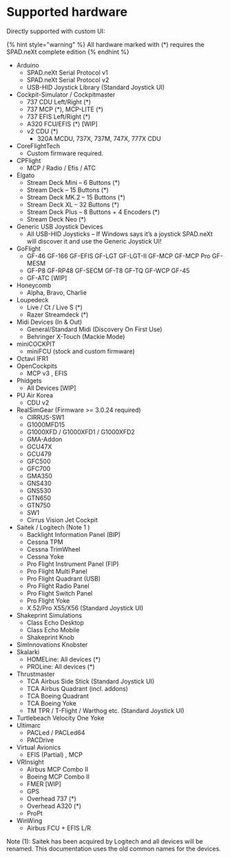 # Supported hardware

Directly supported with custom UI:

{% hint style="warning" %}
All hardware marked with (\*) requires the SPAD.neXt complete edition
{% endhint %}

* Arduino
  * SPAD.neXt Serial Protocol v1
  * SPAD.neXt Serial Protocol v2
  * USB-HID Joystick Library (Standard Joystick UI)
* Cockpit-Simulator / Cockpitmaster
  * 737 CDU Left/Right (\*)
  * 737 MCP (\*), MCP-LITE (\*)
  * 737 EFIS Left/Right (\*)
  * A320 FCU/EFIS (\*) \[WIP]
  * v2 CDU (\*)
    * 320A MCDU,  737X, 737M, 747X, 777X CDU&#x20;
* CoreFlightTech
  * Custom firmware required.
* CPFlight
  * MCP / Radio / Efis / ATC&#x20;
* Elgato
  * Stream Deck Mini – 6 Buttons (\*)
  * Stream Deck – 15 Buttons (\*)
  * Stream Deck MK.2 – 15 Buttons (\*)
  * Stream Deck XL – 32 Buttons (\*)
  * Stream Deck Plus – 8 Buttons + 4 Encoders (\*)
  * Stream Deck Neo (\*)
* Generic USB Joystick Devices
  * All USB-HID Joysticks – If Windows says it’s a joystick SPAD.neXt will discover it and use the Generic Joystick UI!
* GoFlight
  * GF-46 GF-166 GF-EFIS GF-LGT GF-LGT-II GF-MCP GF-MCP Pro GF-MESM
  * GF-P8 GF-RP48 GF-SECM GF-T8 GF-TQ GF-WCP GF-45
  * GF-ATC \[WIP]
* Honeycomb
  * Alpha, Bravo, Charlie
* Loupedeck
  * Live / Ct / Live S (\*)
  * Razer Streamdeck (\*)
* Midi Devices (In & Out)
  * General/Standard Midi (Discovery On First Use)
  * Behringer X-Touch (Mackie Mode)
* miniCOCKPIT
  * miniFCU (stock and custom firmware)
* Octavi IFR1
* OpenCockpits
  * MCP v3 , EFIS
* Phidgets
  * All Devices \[WIP]
* PU Air Korea
  * CDU v2
* RealSimGear (Firmware >= 3.0.24 required)
  * CIRRUS-SW1&#x20;
  * G1000MFD15&#x20;
  * G1000XFD / G1000XFD1 / G1000XFD2
  * GMA-Addon&#x20;
  * GCU47X
  * GCU479
  * GFC500
  * GFC700
  * GMA350
  * GNS430
  * GNS530
  * GTN650
  * GTN750
  * SW1&#x20;
  * Cirrus Vision Jet Cockpit
* Saitek / Logitech (Note 1 )
  * Backlight Information Panel (BIP)
  * Cessna TPM
  * Cessna TrimWheel
  * Cessna Yoke
  * Pro Flight Instrument Panel (FIP)
  * Pro Flight Multi Panel
  * Pro Flight Quadrant (USB)
  * Pro Flight Radio Panel
  * Pro Flight Switch Panel
  * Pro Flight Yoke
  * X.52/Pro X55/X56 (Standard Joystick UI)
* Shakeprint Simulations
  * Class Echo Desktop
  * Class Echo Mobile
  * Shakeprint Knob
* SimInnovations Knobster
* Skalarki
  * HOMELine: All devices (\*)
  * PROLine: All devices (\*)
* Thrustmaster
  * TCA Airbus Side Stick (Standard Joystick UI)
  * TCA Airbus Quadrant (incl. addons)
  * TCA Boeing Quadrant
  * TCA Boeing Yoke
  * TM TPR / T-Flight / Warthog etc. (Standard Joystick UI)
* Turtlebeach Velocity One Yoke
* Ultimarc
  * PACLed / PACLed64
  * PACDrive
* Virtual Avionics
  * EFIS (Partial) , MCP
* VRInsight
  * Airbus MCP Combo II
  * Boeing MCP Combo II
  * FMER \[WIP]
  * GPS
  * Overhead 737 (\*)
  * Overhead A320 (\*)
  * ProPt
* WinWing
  * Airbus FCU + EFIS L/R

&#x20;

Note (1): Saitek has been acquired by Logitech and all devices will be renamed. This documentation uses the old common names for the devices.
